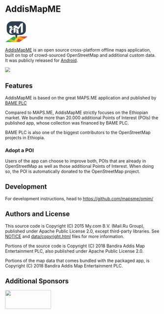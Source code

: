 # AddisMapME

![](android/res/drawable-hdpi/ic_launcher.png)

[AddisMapME](http://me.addismap.com) is an open source cross-platform offline maps application,
built on top of crowd-sourced OpenStreetMap and additional custom data. It was publicly released
for [Android](https://play.google.com/store/apps/details?id=com.addismap.me).

![](docs/screenshots.jpg)

## Features

AddisMapME is based on the great MAPS.ME application and published by [BAME PLC](http://bandira.map.et/)

Compared to MAPS.ME, AddisMapME strictly focuses on the Ethiopian market. We bundle more than 20.000 additional Points of Interest (POIs) the published app, whose collection was financed by BAME PLC.

BAME PLC is also one of the biggest contributors to the OpenStreetMap projects in Ethiopia.

### Adopt a POI

Users of the app can choose to improve both, POIs that are already in OpenStreetMap as well as those additional Points of Interest. When doing so, the POI is automatically donated to the OpenStreetMap project.

## Development 

For development instructions, head to https://github.com/mapsme/omim/

## Authors and License

This source code is Copyright (C) 2015 My.com B.V. (Mail.Ru Group), published under Apache Public License 2.0,
except third-party libraries. See [NOTICE](https://github.com/mapsme/omim/blob/master/NOTICE)
and [data/copyright.html](http://htmlpreview.github.io/?https://github.com/mapsme/omim/blob/master/data/copyright.html) files for more information.

Portions of the source code is Copyright (C) 2018 Bandira Addis Map Entertainment PLC, also published under Apache Public License 2.0.

Portions of the map data that comes bundled with the packaged app, is Copyright (C) 2018 Bandira Addis Map Entertainment PLC.

## Additional Sponsors

<img src="https://gallery.mailchimp.com/fe574de56f353cb554f2be9ea/images/0d94ec44-d66b-422c-bfe3-6e2f787d4c01.png" width="150" height="61">




